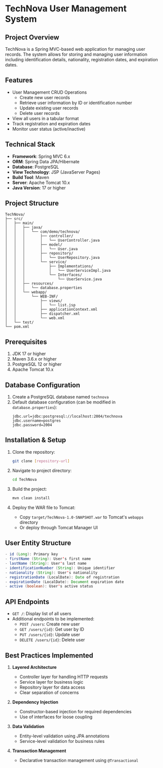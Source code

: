 # TechNova User Management System

## Project Overview
TechNova is a Spring MVC-based web application for managing user records. The system allows for storing and managing user information including identification details, nationality, registration dates, and expiration dates.

## Features
- User Management CRUD Operations
    - Create new user records
    - Retrieve user information by ID or identification number
    - Update existing user records
    - Delete user records
- View all users in a tabular format
- Track registration and expiration dates
- Monitor user status (active/inactive)

## Technical Stack
- **Framework**: Spring MVC 6.x
- **ORM**: Spring Data JPA/Hibernate
- **Database**: PostgreSQL
- **View Technology**: JSP (JavaServer Pages)
- **Build Tool**: Maven
- **Server**: Apache Tomcat 10.x
- **Java Version**: 17 or higher

## Project Structure
```
TechNova/
├── src/
│   ├── main/
│   │   ├── java/
│   │   │   └── com/demo/technova/
│   │   │       ├── controller/
│   │   │       │   └── UserController.java
│   │   │       ├── model/
│   │   │       │   └── User.java
│   │   │       ├── repository/
│   │   │       │   └── UserRepository.java
│   │   │       └── service/
│   │   │           ├── Implementations/
│   │   │           │   └── UserServiceImpl.java
│   │   │           └── Interfaces/
│   │   │               └── UserService.java
│   │   ├── resources/
│   │   │   └── database.properties
│   │   └── webapp/
│   │       └── WEB-INF/
│   │           ├── views/
│   │           │   └── list.jsp
│   │           ├── applicationContext.xml
│   │           ├── dispatcher.xml
│   │           └── web.xml
│   └── test/
└── pom.xml
```

## Prerequisites
1. JDK 17 or higher
2. Maven 3.6.x or higher
3. PostgreSQL 12 or higher
4. Apache Tomcat 10.x

## Database Configuration
1. Create a PostgreSQL database named `technova`
2. Default database configuration (can be modified in `database.properties`):
   ```properties
   jdbc.url=jdbc:postgresql://localhost:2004/technova
   jdbc.username=postgres
   jdbc.password=2004
   ```

## Installation & Setup
1. Clone the repository:
   ```bash
   git clone [repository-url]
   ```

2. Navigate to project directory:
   ```bash
   cd TechNova
   ```

3. Build the project:
   ```bash
   mvn clean install
   ```

4. Deploy the WAR file to Tomcat:
    - Copy `target/TechNova-1.0-SNAPSHOT.war` to Tomcat's `webapps` directory
    - Or deploy through Tomcat Manager UI

## User Entity Structure
```java
- id (Long): Primary key
- firstName (String): User's first name
- lastName (String): User's last name
- identificationNumber (String): Unique identifier
- nationality (String): User's nationality
- registrationDate (LocalDate): Date of registration
- expirationDate (LocalDate): Document expiration date
- active (boolean): User's active status
```

## API Endpoints
- `GET /`: Display list of all users
- Additional endpoints to be implemented:
    - `POST /users`: Create new user
    - `GET /users/{id}`: Get user by ID
    - `PUT /users/{id}`: Update user
    - `DELETE /users/{id}`: Delete user

## Best Practices Implemented
1. **Layered Architecture**
    - Controller layer for handling HTTP requests
    - Service layer for business logic
    - Repository layer for data access
    - Clear separation of concerns

2. **Dependency Injection**
    - Constructor-based injection for required dependencies
    - Use of interfaces for loose coupling

3. **Data Validation**
    - Entity-level validation using JPA annotations
    - Service-level validation for business rules

4. **Transaction Management**
    - Declarative transaction management using `@Transactional`


